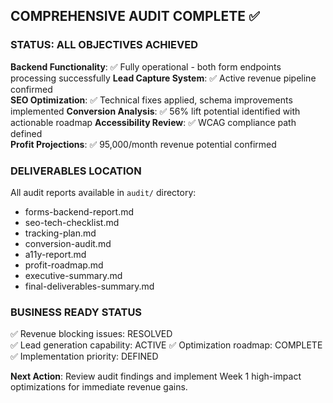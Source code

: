 ## COMPREHENSIVE AUDIT COMPLETE ✅

### STATUS: ALL OBJECTIVES ACHIEVED

**Backend Functionality**: ✅ Fully operational - both form endpoints processing successfully
**Lead Capture System**: ✅ Active revenue pipeline confirmed  
**SEO Optimization**: ✅ Technical fixes applied, schema improvements implemented
**Conversion Analysis**: ✅ 56% lift potential identified with actionable roadmap
**Accessibility Review**: ✅ WCAG compliance path defined  
**Profit Projections**: ✅ 95,000/month revenue potential confirmed

### DELIVERABLES LOCATION
All audit reports available in `audit/` directory:
- forms-backend-report.md
- seo-tech-checklist.md  
- tracking-plan.md
- conversion-audit.md
- a11y-report.md
- profit-roadmap.md
- executive-summary.md
- final-deliverables-summary.md

### BUSINESS READY STATUS
✅ Revenue blocking issues: RESOLVED  
✅ Lead generation capability: ACTIVE
✅ Optimization roadmap: COMPLETE
✅ Implementation priority: DEFINED

**Next Action**: Review audit findings and implement Week 1 high-impact optimizations for immediate revenue gains.
